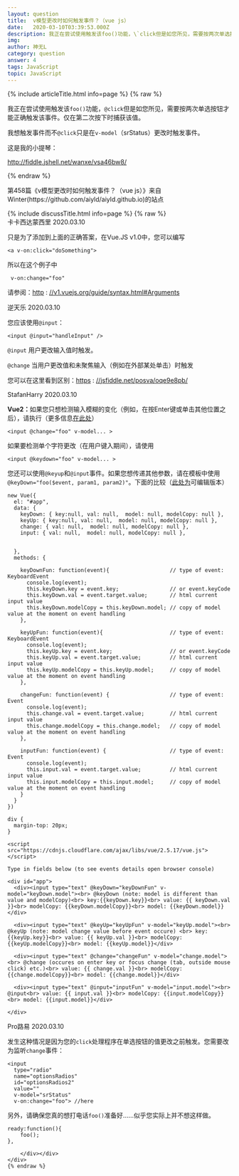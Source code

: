 ```yaml
---
layout: question
title:  v模型更改时如何触发事件？（vue js）
date:   2020-03-10T03:39:53.000Z
description: 我正在尝试使用触发该foo()功能，\`click但是如您所见，需要按两次单选按钮才能正确触发该事件。仅在第二次按下时捕获该值。我想触发事件而不\`cli...
img: 
author: 神无L
category: question
answer: 4
tags: JavaScript
topic: JavaScript
---
```

<div class="article-root">
  <div class="article">
    {% include articleTitle.html info=page %}
    {% raw %}
    <div class="article-content"><p><font style="vertical-align: inherit;"><font style="vertical-align: inherit;">我正在尝试使用触发该</font></font><code>foo()</code><font style="vertical-align: inherit;"><font style="vertical-align: inherit;">功能，</font></font><code>@click</code><font style="vertical-align: inherit;"><font style="vertical-align: inherit;">但是如您所见，需要按两次单选按钮才能正确触发该事件。</font><font style="vertical-align: inherit;">仅在第二次按下时捕获该值。</font></font></p>

<p><font style="vertical-align: inherit;"><font style="vertical-align: inherit;">我想触发事件而不</font></font><code>@click</code><font style="vertical-align: inherit;"><font style="vertical-align: inherit;">只是在</font></font><code>v-model</code><font style="vertical-align: inherit;"><font style="vertical-align: inherit;">（srStatus）更改</font><font style="vertical-align: inherit;">时触发事件</font><font style="vertical-align: inherit;">。</font></font></p>

<p><font style="vertical-align: inherit;"><font style="vertical-align: inherit;">这是我的小提琴：</font></font></p>

<p><a href="http://fiddle.jshell.net/wanxe/vsa46bw8/" rel="noreferrer"><font style="vertical-align: inherit;"><font style="vertical-align: inherit;">http://fiddle.jshell.net/wanxe/vsa46bw8/</font></font></a></p></div>
    {% endraw %}
  </div>
  <p class="winter_mark">第458篇《v模型更改时如何触发事件？（vue js）》来自Winter(https://github.com/aiyld/aiyld.github.io)的站点</p>
  <div class="discuss-wrapper">
    {% include discussTitle.html info=page %}
    {% raw %}
    <div class="discuss-list">
    <div class="discuss-item">
        <div class="discuss-parent">
          <div class="discuss-meta">
            <span class="discuss-user">卡卡西达蒙西里</span>
            <span class="discuss-time">2020.03.10</span>
          </div>
          <div class="discuss-comment"><p><font style="vertical-align: inherit;"><font style="vertical-align: inherit;">只是为了添加到上面的正确答案，在Vue.JS v1.0中，您可以编写 </font></font></p>

<pre><code>&lt;a v-on:click="doSomething"&gt;
</code></pre>

<p><font style="vertical-align: inherit;"><font style="vertical-align: inherit;">所以在这个例子中 </font></font></p>

<pre><code> v-on:change="foo"
</code></pre>

<p><font style="vertical-align: inherit;"><font style="vertical-align: inherit;">请参阅：</font><a href="http://v1.vuejs.org/guide/syntax.html#Arguments" rel="noreferrer"><font style="vertical-align: inherit;">http</font></a><font style="vertical-align: inherit;"> : </font></font><a href="http://v1.vuejs.org/guide/syntax.html#Arguments" rel="noreferrer"><font style="vertical-align: inherit;"><font style="vertical-align: inherit;">//v1.vuejs.org/guide/syntax.html#Arguments</font></font></a></p></div>
        </div></div><div class="discuss-item">
        <div class="discuss-parent">
          <div class="discuss-meta">
            <span class="discuss-user">逆天乐</span>
            <span class="discuss-time">2020.03.10</span>
          </div>
          <div class="discuss-comment"><p><font style="vertical-align: inherit;"><font style="vertical-align: inherit;">您应该使用</font></font><code>@input</code><font style="vertical-align: inherit;"><font style="vertical-align: inherit;">：</font></font></p>

<pre><code>&lt;input @input="handleInput" /&gt;
</code></pre>

<p><code>@input</code><font style="vertical-align: inherit;"><font style="vertical-align: inherit;"> 用户更改输入值时触发。</font></font></p>

<p><code>@change</code><font style="vertical-align: inherit;"><font style="vertical-align: inherit;"> 当用户更改值和未聚焦输入（例如在外部某处单击）时触发</font></font></p>

<p><font style="vertical-align: inherit;"><font style="vertical-align: inherit;">您可以在这里看到区别：</font><a href="https://jsfiddle.net/posva/oqe9e8pb/" rel="noreferrer"><font style="vertical-align: inherit;">https</font></a><font style="vertical-align: inherit;"> : </font></font><a href="https://jsfiddle.net/posva/oqe9e8pb/" rel="noreferrer"><font style="vertical-align: inherit;"><font style="vertical-align: inherit;">//jsfiddle.net/posva/oqe9e8pb/</font></font></a></p></div>
        </div></div><div class="discuss-item">
        <div class="discuss-parent">
          <div class="discuss-meta">
            <span class="discuss-user">StafanHarry</span>
            <span class="discuss-time">2020.03.10</span>
          </div>
          <div class="discuss-comment"><p><strong><font style="vertical-align: inherit;"><font style="vertical-align: inherit;">Vue2：</font></font></strong><font style="vertical-align: inherit;"><font style="vertical-align: inherit;">如果您只想检测输入模糊的变化（例如，在按Enter键或单击其他位置之后），请执行（更多信息</font></font><a href="https://vuejs.org/v2/guide/events.html" rel="noreferrer"><font style="vertical-align: inherit;"><font style="vertical-align: inherit;">在此处</font></font></a><font style="vertical-align: inherit;"><font style="vertical-align: inherit;">）</font></font></p>

<pre><code>&lt;input @change="foo" v-model... &gt;
</code></pre>

<p><font style="vertical-align: inherit;"><font style="vertical-align: inherit;">如果要检测单个字符更改（在用户键入期间），请使用</font></font></p>

<pre><code>&lt;input @keydown="foo" v-model... &gt;
</code></pre>

<p><font style="vertical-align: inherit;"><font style="vertical-align: inherit;">您还可以使用</font></font><code>@keyup</code><font style="vertical-align: inherit;"><font style="vertical-align: inherit;">和</font></font><code>@input</code><font style="vertical-align: inherit;"><font style="vertical-align: inherit;">事件。</font><font style="vertical-align: inherit;">如果您想传递其他参数，请在模板中使用   </font></font><code>@keyDown="foo($event, param1, param2)"</code><font style="vertical-align: inherit;"><font style="vertical-align: inherit;">。</font><font style="vertical-align: inherit;">下面的比较（</font></font><a href="https://jsfiddle.net/josLq1af/1/" rel="noreferrer"><font style="vertical-align: inherit;"><font style="vertical-align: inherit;">此处为</font></font></a><font style="vertical-align: inherit;"><font style="vertical-align: inherit;">可编辑版本</font><font style="vertical-align: inherit;">）</font></font></p>

<p></p><div class="snippet" data-lang="js" data-hide="true" data-console="false" data-babel="false">
<div class="snippet-code snippet-currently-hidden">
<pre class="snippet-code-js lang-js prettyprint-override"><code>new Vue({<font></font>
  el: "#app",<font></font>
  data: { <font></font>
    keyDown: { key:null, val: null,  model: null, modelCopy: null },<font></font>
    keyUp: { key:null, val: null,  model: null, modelCopy: null },<font></font>
    change: { val: null,  model: null, modelCopy: null },<font></font>
    input: { val: null,  model: null, modelCopy: null },<font></font>
    <font></font>
    <font></font>
  },<font></font>
  methods: {<font></font>
  <font></font>
    keyDownFun: function(event){                   // type of event: KeyboardEvent   <font></font>
      console.log(event);  <font></font>
      this.keyDown.key = event.key;                // or event.keyCode<font></font>
      this.keyDown.val = event.target.value;       // html current input value<font></font>
      this.keyDown.modelCopy = this.keyDown.model; // copy of model value at the moment on event handling<font></font>
    },<font></font>
    <font></font>
    keyUpFun: function(event){                     // type of event: KeyboardEvent<font></font>
      console.log(event);  <font></font>
      this.keyUp.key = event.key;                  // or event.keyCode<font></font>
      this.keyUp.val = event.target.value;         // html current input value<font></font>
      this.keyUp.modelCopy = this.keyUp.model;     // copy of model value at the moment on event handling<font></font>
    },<font></font>
    <font></font>
    changeFun: function(event) {                   // type of event: Event<font></font>
      console.log(event);<font></font>
      this.change.val = event.target.value;        // html current input value<font></font>
      this.change.modelCopy = this.change.model;   // copy of model value at the moment on event handling<font></font>
    },<font></font>
    <font></font>
    inputFun: function(event) {                    // type of event: Event<font></font>
      console.log(event);<font></font>
      this.input.val = event.target.value;         // html current input value<font></font>
      this.input.modelCopy = this.input.model;     // copy of model value at the moment on event handling<font></font>
    }<font></font>
  }<font></font>
})</code></pre>
<pre class="snippet-code-css lang-css prettyprint-override"><code>div {<font></font>
  margin-top: 20px;<font></font>
}</code></pre>
<pre class="snippet-code-html lang-html prettyprint-override"><code>&lt;script src="https://cdnjs.cloudflare.com/ajax/libs/vue/2.5.17/vue.js"&gt;&lt;/script&gt;<font></font>
<font></font>
Type in fields below (to see events details open browser console)<font></font>
<font></font>
&lt;div id="app"&gt;<font></font>
  &lt;div&gt;&lt;input type="text" @keyDown="keyDownFun" v-model="keyDown.model"&gt;&lt;br&gt; @keyDown (note: model is different than value and modelCopy)&lt;br&gt; key:{{keyDown.key}}&lt;br&gt; value: {{ keyDown.val }}&lt;br&gt; modelCopy: {{keyDown.modelCopy}}&lt;br&gt; model: {{keyDown.model}}&lt;/div&gt;<font></font>
  <font></font>
  &lt;div&gt;&lt;input type="text" @keyUp="keyUpFun" v-model="keyUp.model"&gt;&lt;br&gt; @keyUp (note: model change value before event occure) &lt;br&gt; key:{{keyUp.key}}&lt;br&gt; value: {{ keyUp.val }}&lt;br&gt; modelCopy: {{keyUp.modelCopy}}&lt;br&gt; model: {{keyUp.model}}&lt;/div&gt;<font></font>
  <font></font>
  &lt;div&gt;&lt;input type="text" @change="changeFun" v-model="change.model"&gt;&lt;br&gt; @change (occures on enter key or focus change (tab, outside mouse click) etc.)&lt;br&gt; value: {{ change.val }}&lt;br&gt; modelCopy: {{change.modelCopy}}&lt;br&gt; model: {{change.model}}&lt;/div&gt;<font></font>
  <font></font>
  &lt;div&gt;&lt;input type="text" @input="inputFun" v-model="input.model"&gt;&lt;br&gt; @input&lt;br&gt; value: {{ input.val }}&lt;br&gt; modelCopy: {{input.modelCopy}}&lt;br&gt; model: {{input.model}}&lt;/div&gt;<font></font>
     <font></font>
&lt;/div&gt;</code></pre>
</div>
</div>
<p></p></div>
        </div></div><div class="discuss-item">
        <div class="discuss-parent">
          <div class="discuss-meta">
            <span class="discuss-user">Pro路易</span>
            <span class="discuss-time">2020.03.10</span>
          </div>
          <div class="discuss-comment"><p><font style="vertical-align: inherit;"><font style="vertical-align: inherit;">发生这种情况是因为您的</font></font><code>click</code><font style="vertical-align: inherit;"><font style="vertical-align: inherit;">处理程序在单选按钮的值更改之前触发。</font><font style="vertical-align: inherit;">您需要改为监听</font></font><code>change</code><font style="vertical-align: inherit;"><font style="vertical-align: inherit;">事件：</font></font></p>

<pre><code>&lt;input <font></font>
  type="radio" <font></font>
  name="optionsRadios" <font></font>
  id="optionsRadios2" <font></font>
  value=""<font></font>
  v-model="srStatus" <font></font>
  v-on:change="foo"&gt; //here<font></font>
</code></pre>

<p><font style="vertical-align: inherit;"><font style="vertical-align: inherit;">另外，请确保您真的想打电话</font></font><code>foo()</code><font style="vertical-align: inherit;"><font style="vertical-align: inherit;">准备好……似乎您实际上并不想这样做。</font></font></p>

<pre><code>ready:function(){<font></font>
    foo();<font></font>
},<font></font>
</code></pre></div>
        </div></div>
    </div>
    {% endraw %}
  </div>
<div>

